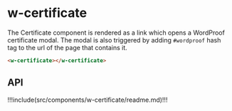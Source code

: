 # w-certificate

The Certificate component is rendered as a link which opens a WordProof certificate modal.
The modal is also triggered by adding `#wordproof` hash tag to the url of the page that contains it.

```html
<w-certificate></w-certificate>
```

<w-certificate></w-certificate>

## API

!!!include(src/components/w-certificate/readme.md)!!!
